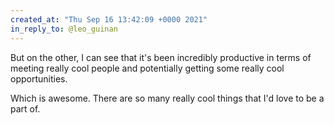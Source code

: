 ```yaml
---
created_at: "Thu Sep 16 13:42:09 +0000 2021"
in_reply_to: @leo_guinan
---
```


But on the other, I can see that it's been incredibly productive in terms of meeting really cool people and potentially getting some really cool opportunities. 

Which is awesome. There are so many really cool things that I'd love to be a part of.